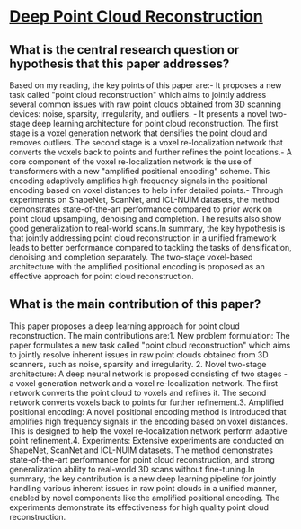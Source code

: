 # [Deep Point Cloud Reconstruction](https://arxiv.org/abs/2111.11704v2)

## What is the central research question or hypothesis that this paper addresses?

Based on my reading, the key points of this paper are:- It proposes a new task called "point cloud reconstruction" which aims to jointly address several common issues with raw point clouds obtained from 3D scanning devices: noise, sparsity, irregularity, and outliers. - It presents a novel two-stage deep learning architecture for point cloud reconstruction. The first stage is a voxel generation network that densifies the point cloud and removes outliers. The second stage is a voxel re-localization network that converts the voxels back to points and further refines the point locations.- A core component of the voxel re-localization network is the use of transformers with a new "amplified positional encoding" scheme. This encoding adaptively amplifies high frequency signals in the positional encoding based on voxel distances to help infer detailed points.- Through experiments on ShapeNet, ScanNet, and ICL-NUIM datasets, the method demonstrates state-of-the-art performance compared to prior work on point cloud upsampling, denoising and completion. The results also show good generalization to real-world scans.In summary, the key hypothesis is that jointly addressing point cloud reconstruction in a unified framework leads to better performance compared to tackling the tasks of densification, denoising and completion separately. The two-stage voxel-based architecture with the amplified positional encoding is proposed as an effective approach for point cloud reconstruction.


## What is the main contribution of this paper?

This paper proposes a deep learning approach for point cloud reconstruction. The main contributions are:1. New problem formulation: The paper formulates a new task called "point cloud reconstruction" which aims to jointly resolve inherent issues in raw point clouds obtained from 3D scanners, such as noise, sparsity and irregularity. 2. Novel two-stage architecture: A deep neural network is proposed consisting of two stages - a voxel generation network and a voxel re-localization network. The first network converts the point cloud to voxels and refines it. The second network converts voxels back to points for further refinement.3. Amplified positional encoding: A novel positional encoding method is introduced that amplifies high frequency signals in the encoding based on voxel distances. This is designed to help the voxel re-localization network perform adaptive point refinement.4. Experiments: Extensive experiments are conducted on ShapeNet, ScanNet and ICL-NUIM datasets. The method demonstrates state-of-the-art performance for point cloud reconstruction, and strong generalization ability to real-world 3D scans without fine-tuning.In summary, the key contribution is a new deep learning pipeline for jointly handling various inherent issues in raw point clouds in a unified manner, enabled by novel components like the amplified positional encoding. The experiments demonstrate its effectiveness for high quality point cloud reconstruction.
